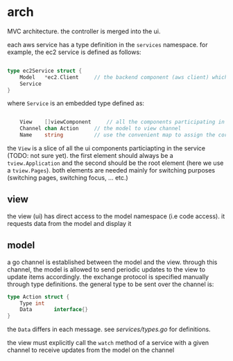 # arch
MVC architecture. the controller is merged into the ui.

each aws service has a type definition in the `services` namespace. for example, the ec2 service is defined as follows:
```go

type ec2Service struct {
	Model   *ec2.Client		// the backend component (aws client) which fetches the data from aws
	Service
}
```
where `Service` is an embedded type defined as:
```go

	View    []viewComponent		// all the components participating in viewing the data
	Channel chan Action		// the model to view channel
	Name    string 			// use the convenient map to assign the correct name
```
the `View` is a slice of all the ui components particiapting in the service (TODO: not sure yet). the first element should always be a `tview.Application` and the second should be the root element (here we use a `tview.Pages`). both elements are needed mainly for switching purposes (switching pages, switching focus, ... etc.)

## view
the view (ui) has direct access to the model namespace (i.e code access). it requests data from the model and display it

## model
a go channel is established between the model and the view. through this channel, the model is allowed to send periodic updates to the view to update items accordingly. the exchange protocol is specified manually through type definitions. the general type to be sent over the channel is:
```go
type Action struct {
	Type int
	Data       interface{}
}
``` 
the `Data` differs in each message. see *services/types.go* for definitions.

the view must explicitly call the `watch` method of a service with a given channel to receive updates from the model on the channel
